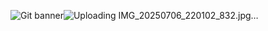 

![Git banner](https://github.com/user-attachments/assets/5da685e5-2f21-4f52-8197-5b81c5b61be5)![Uploading IMG_20250706_220102_832.jpg…]()


